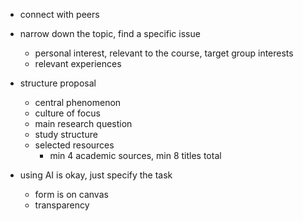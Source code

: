 - connect with peers
- narrow down the topic, find a specific issue
	- personal interest, relevant to the course, target group interests
	- relevant experiences
- structure proposal
	- central phenomenon
	- culture of focus
	- main research question
	- study structure
	- selected resources
		- min 4 academic sources, min 8 titles total

- using AI is okay, just specify the task
	- form is on canvas
	- transparency